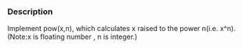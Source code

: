 <h3>Description</h3>
<p>
  Implement pow(x,n), which calculates x raised to the power n(i.e. x^n).(Note:x is floating number , n is integer.)
</p>
